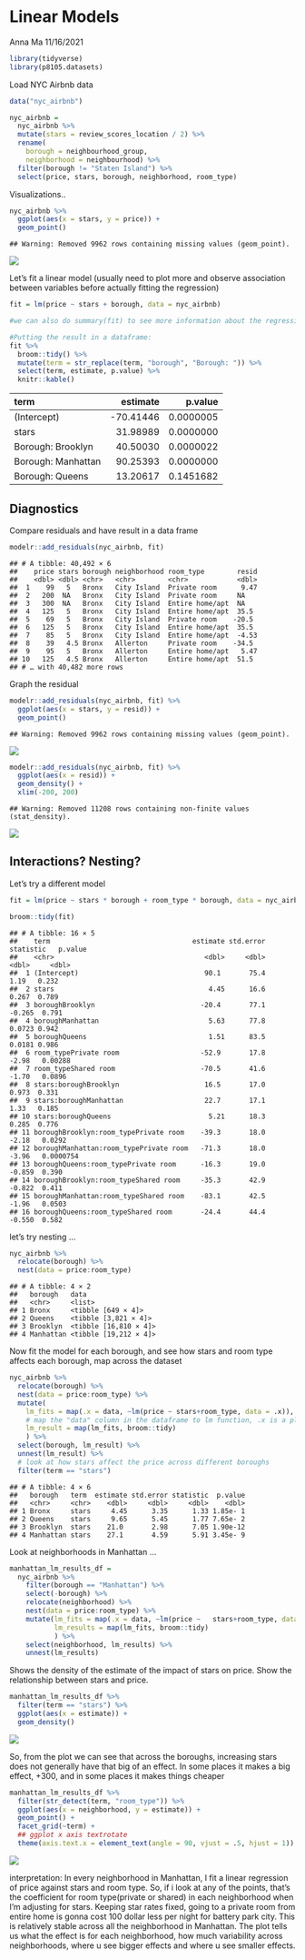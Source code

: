 Linear Models
================
Anna Ma
11/16/2021

``` r
library(tidyverse)
library(p8105.datasets)
```

Load NYC Airbnb data

``` r
data("nyc_airbnb")

nyc_airbnb = 
  nyc_airbnb %>% 
  mutate(stars = review_scores_location / 2) %>%
  rename(
    borough = neighbourhood_group,
    neighborhood = neighbourhood) %>% 
  filter(borough != "Staten Island") %>% 
  select(price, stars, borough, neighborhood, room_type)
```

Visualizations..

``` r
nyc_airbnb %>% 
  ggplot(aes(x = stars, y = price)) +
  geom_point()
```

    ## Warning: Removed 9962 rows containing missing values (geom_point).

![](2021_11_16_lecture_files/figure-gfm/unnamed-chunk-3-1.png)<!-- -->

Let’s fit a linear model (usually need to plot more and observe
association between variables before actually fitting the regression)

``` r
fit = lm(price ~ stars + borough, data = nyc_airbnb)

#we can also do summary(fit) to see more information about the regression 

#Putting the result in a dataframe: 
fit %>% 
  broom::tidy() %>% 
  mutate(term = str_replace(term, "borough", "Borough: ")) %>% 
  select(term, estimate, p.value) %>% 
  knitr::kable()
```

| term               |  estimate |   p.value |
|:-------------------|----------:|----------:|
| (Intercept)        | -70.41446 | 0.0000005 |
| stars              |  31.98989 | 0.0000000 |
| Borough: Brooklyn  |  40.50030 | 0.0000022 |
| Borough: Manhattan |  90.25393 | 0.0000000 |
| Borough: Queens    |  13.20617 | 0.1451682 |

## Diagnostics

Compare residuals and have result in a data frame

``` r
modelr::add_residuals(nyc_airbnb, fit)
```

    ## # A tibble: 40,492 × 6
    ##    price stars borough neighborhood room_type        resid
    ##    <dbl> <dbl> <chr>   <chr>        <chr>            <dbl>
    ##  1    99   5   Bronx   City Island  Private room      9.47
    ##  2   200  NA   Bronx   City Island  Private room     NA   
    ##  3   300  NA   Bronx   City Island  Entire home/apt  NA   
    ##  4   125   5   Bronx   City Island  Entire home/apt  35.5 
    ##  5    69   5   Bronx   City Island  Private room    -20.5 
    ##  6   125   5   Bronx   City Island  Entire home/apt  35.5 
    ##  7    85   5   Bronx   City Island  Entire home/apt  -4.53
    ##  8    39   4.5 Bronx   Allerton     Private room    -34.5 
    ##  9    95   5   Bronx   Allerton     Entire home/apt   5.47
    ## 10   125   4.5 Bronx   Allerton     Entire home/apt  51.5 
    ## # … with 40,482 more rows

Graph the residual

``` r
modelr::add_residuals(nyc_airbnb, fit) %>% 
  ggplot(aes(x = stars, y = resid)) +
  geom_point()
```

    ## Warning: Removed 9962 rows containing missing values (geom_point).

![](2021_11_16_lecture_files/figure-gfm/unnamed-chunk-6-1.png)<!-- -->

``` r
modelr::add_residuals(nyc_airbnb, fit) %>% 
  ggplot(aes(x = resid)) +
  geom_density() + 
  xlim(-200, 200)
```

    ## Warning: Removed 11208 rows containing non-finite values (stat_density).

![](2021_11_16_lecture_files/figure-gfm/unnamed-chunk-7-1.png)<!-- -->

## Interactions? Nesting?

Let’s try a different model

``` r
fit = lm(price ~ stars * borough + room_type * borough, data = nyc_airbnb)

broom::tidy(fit)
```

    ## # A tibble: 16 × 5
    ##    term                                   estimate std.error statistic   p.value
    ##    <chr>                                     <dbl>     <dbl>     <dbl>     <dbl>
    ##  1 (Intercept)                               90.1       75.4    1.19   0.232    
    ##  2 stars                                      4.45      16.6    0.267  0.789    
    ##  3 boroughBrooklyn                          -20.4       77.1   -0.265  0.791    
    ##  4 boroughManhattan                           5.63      77.8    0.0723 0.942    
    ##  5 boroughQueens                              1.51      83.5    0.0181 0.986    
    ##  6 room_typePrivate room                    -52.9       17.8   -2.98   0.00288  
    ##  7 room_typeShared room                     -70.5       41.6   -1.70   0.0896   
    ##  8 stars:boroughBrooklyn                     16.5       17.0    0.973  0.331    
    ##  9 stars:boroughManhattan                    22.7       17.1    1.33   0.185    
    ## 10 stars:boroughQueens                        5.21      18.3    0.285  0.776    
    ## 11 boroughBrooklyn:room_typePrivate room    -39.3       18.0   -2.18   0.0292   
    ## 12 boroughManhattan:room_typePrivate room   -71.3       18.0   -3.96   0.0000754
    ## 13 boroughQueens:room_typePrivate room      -16.3       19.0   -0.859  0.390    
    ## 14 boroughBrooklyn:room_typeShared room     -35.3       42.9   -0.822  0.411    
    ## 15 boroughManhattan:room_typeShared room    -83.1       42.5   -1.96   0.0503   
    ## 16 boroughQueens:room_typeShared room       -24.4       44.4   -0.550  0.582

let’s try nesting …

``` r
nyc_airbnb %>% 
  relocate(borough) %>% 
  nest(data = price:room_type)
```

    ## # A tibble: 4 × 2
    ##   borough   data                 
    ##   <chr>     <list>               
    ## 1 Bronx     <tibble [649 × 4]>   
    ## 2 Queens    <tibble [3,821 × 4]> 
    ## 3 Brooklyn  <tibble [16,810 × 4]>
    ## 4 Manhattan <tibble [19,212 × 4]>

Now fit the model for each borough, and see how stars and room type
affects each borough, map across the dataset

``` r
nyc_airbnb %>% 
  relocate(borough) %>% 
  nest(data = price:room_type) %>% 
  mutate(
    lm_fits = map(.x = data, ~lm(price ~ stars+room_type, data = .x)),
    # map the "data" column in the dataframe to lm function, .x is a place holder, so in the function lm, everytime I see .x from the data colum and fit the lm function to it
    lm_result = map(lm_fits, broom::tidy)
    ) %>% 
  select(borough, lm_result) %>% 
  unnest(lm_result) %>% 
  # look at how stars affect the price across different boroughs 
  filter(term == "stars")
```

    ## # A tibble: 4 × 6
    ##   borough   term  estimate std.error statistic  p.value
    ##   <chr>     <chr>    <dbl>     <dbl>     <dbl>    <dbl>
    ## 1 Bronx     stars     4.45      3.35      1.33 1.85e- 1
    ## 2 Queens    stars     9.65      5.45      1.77 7.65e- 2
    ## 3 Brooklyn  stars    21.0       2.98      7.05 1.90e-12
    ## 4 Manhattan stars    27.1       4.59      5.91 3.45e- 9

Look at neighborhoods in Manhattan …

``` r
manhattan_lm_results_df = 
  nyc_airbnb %>% 
    filter(borough == "Manhattan") %>% 
    select(-borough) %>% 
    relocate(neighborhood) %>% 
    nest(data = price:room_type) %>% 
    mutate(lm_fits = map(.x = data, ~lm(price ~   stars+room_type, data = .x)),
           lm_results = map(lm_fits, broom::tidy)
           ) %>% 
    select(neighborhood, lm_results) %>% 
    unnest(lm_results)
```

Shows the density of the estimate of the impact of stars on price. Show
the relationship between stars and price.

``` r
manhattan_lm_results_df %>% 
  filter(term == "stars") %>% 
  ggplot(aes(x = estimate)) + 
  geom_density()
```

![](2021_11_16_lecture_files/figure-gfm/unnamed-chunk-12-1.png)<!-- -->

So, from the plot we can see that across the boroughs, increasing stars
does not generally have that big of an effect. In some places it makes a
big effect, +300, and in some places it makes things cheaper

``` r
manhattan_lm_results_df %>% 
  filter(str_detect(term, "room_type")) %>% 
  ggplot(aes(x = neighborhood, y = estimate)) + 
  geom_point() + 
  facet_grid(~term) +
  ## ggplot x axis textrotate
  theme(axis.text.x = element_text(angle = 90, vjust = .5, hjust = 1))
```

![](2021_11_16_lecture_files/figure-gfm/unnamed-chunk-13-1.png)<!-- -->

interpretation: In every neighborhood in Manhattan, I fit a linear
regression of price against stars and room type. So, if i look at any of
the points, that’s the coefficient for room type(private or shared) in
each neighborhood when I’m adjusting for stars. Keeping star rates
fixed, going to a private room from entire home is gonna cost 100 dollar
less per night for battery park city. This is relatively stable across
all the neighborhood in Manhattan. The plot tells us what the effect is
for each neighborhood, how much variability across neighborhoods, where
u see bigger effects and where u see smaller effects.
